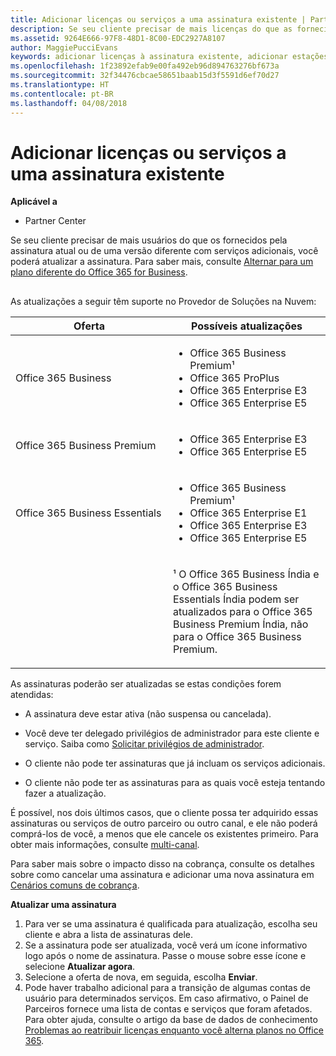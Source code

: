 ```yaml
---
title: Adicionar licenças ou serviços a uma assinatura existente | Partner Center
description: Se seu cliente precisar de mais licenças do que as fornecidas pela assinatura atual ou de uma versão diferente com serviços adicionais, você poderá fazer upgrade da assinatura.
ms.assetid: 9264E666-97F8-48D1-8C00-EDC2927A8107
author: MaggiePucciEvans
keywords: adicionar licenças à assinatura existente, adicionar estações à assinatura existente, modificar uma assinatura, alterar uma assinatura, comprar mais licenças para um cliente
ms.openlocfilehash: 1f23892efab9e00fa492eb96d894763276bf673a
ms.sourcegitcommit: 32f34476cbcae58651baab15d3f5591d6ef70d27
ms.translationtype: HT
ms.contentlocale: pt-BR
ms.lasthandoff: 04/08/2018
---
```

# <a name="add-licenses-or-services-to-an-existing-subscription"></a>Adicionar licenças ou serviços a uma assinatura existente

**Aplicável a**

-  Partner Center

Se seu cliente precisar de mais usuários do que os fornecidos pela assinatura atual ou de uma versão diferente com serviços adicionais, você poderá atualizar a assinatura. Para saber mais, consulte [Alternar para um plano diferente do Office 365 for Business](http://go.microsoft.com/fwlink/p/?LinkId=723577).

## <a href="" id="upgradesubscription"></a>


As atualizações a seguir têm suporte no Provedor de Soluções na Nuvem:

<table>
<colgroup>
<col width="50%" />
<col width="50%" />
</colgroup>
<thead>
<tr class="header">
<th>Oferta</th>
<th>Possíveis atualizações</th>
</tr>
</thead>
<tbody>
<tr class="odd">
<td>Office 365 Business</td>
<td><ul>
<li>Office 365 Business Premium¹</li>
<li>Office 365 ProPlus</li>
<li>Office 365 Enterprise E3</li>
<li>Office 365 Enterprise E5</li>
</ul></td>
</tr>
<tr class="even">
<td>Office 365 Business Premium</td>
<td><ul>
<li>Office 365 Enterprise E3</li>
<li>Office 365 Enterprise E5</li>
</ul></td>
</tr>
<tr class="odd">
<td>Office 365 Business Essentials</td>
<td><ul>
<li>Office 365 Business Premium¹</li>
<li>Office 365 Enterprise E1</li>
<li>Office 365 Enterprise E3</li>
<li>Office 365 Enterprise E5</li>
</ul></td>
</tr>
<tr class="even">
<td></td>
<td><p>¹ O Office 365 Business Índia e o Office 365 Business Essentials Índia podem ser atualizados para o Office 365 Business Premium Índia, não para o Office 365 Business Premium.</p></td>
</tr>
</tbody>
</table>

 

As assinaturas poderão ser atualizadas se estas condições forem atendidas:

-   A assinatura deve estar ativa (não suspensa ou cancelada).

-   Você deve ter delegado privilégios de administrador para este cliente e serviço. Saiba como [Solicitar privilégios de administrador](request-a-relationship-with-a-customer.md).

-   O cliente não pode ter assinaturas que já incluam os serviços adicionais.

-   O cliente não pode ter as assinaturas para as quais você esteja tentando fazer a atualização.

É possível, nos dois últimos casos, que o cliente possa ter adquirido essas assinaturas ou serviços de outro parceiro ou outro canal, e ele não poderá comprá-los de você, a menos que ele cancele os existentes primeiro. Para obter mais informações, consulte [multi-canal](multichannel.md).

Para saber mais sobre o impacto disso na cobrança, consulte os detalhes sobre como cancelar uma assinatura e adicionar uma nova assinatura em [Cenários comuns de cobrança](common-billing-scenarios.md).

**Atualizar uma assinatura**

1.  Para ver se uma assinatura é qualificada para atualização, escolha seu cliente e abra a lista de assinaturas dele.
2.  Se a assinatura pode ser atualizada, você verá um ícone informativo logo após o nome de assinatura. Passe o mouse sobre esse ícone e selecione **Atualizar agora**.
3.  Selecione a oferta de nova, em seguida, escolha **Enviar**.
4.  Pode haver trabalho adicional para a transição de algumas contas de usuário para determinados serviços. Em caso afirmativo, o Painel de Parceiros fornece uma lista de contas e serviços que foram afetados. Para obter ajuda, consulte o artigo da base de dados de conhecimento [Problemas ao reatribuir licenças enquanto você alterna planos no Office 365](http://go.microsoft.com/fwlink/p/?LinkId=723576).

 

 



